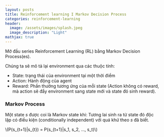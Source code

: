 ```yaml
---
layout: posts
title: Reinforcement learning I Markov Decision Process
categories: reinforcement-learning
header:
  image: /assets/images/splash.jpeg
  image_description: "Light"
mathjax: true
---
```

Mở đầu series Reinforcement Learning (RL) bằng Markov Decision Process(es).

Chúng ta sẽ mô tả lại environment qua các thuộc tính:

* State: trạng thái của environment tại một thời điểm
* Action: Hành động của agent
* Reward: Phần thưởng tương ứng của mỗi state (Action không có reward, mà action sẽ đẩy environment sang state mới và state đó sinh reward).

### Markov Process
Một state *s* được coi là Markov state khi: Tương lai sinh ra từ state đó độc lập có điều kiện (conditionally independent) với quá khứ theo *s* đã biết.

\\(P(s_{t+1}|s_{t}) = P(s_{t+1}|s_1, s_2, ..., s_t)\\)
